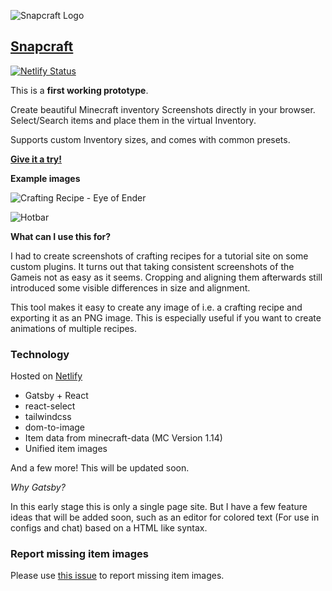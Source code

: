 ![Snapcraft Logo](https://snapcraft.netlify.com/icons/icon-48x48.png)

## [Snapcraft](https://snapcraft.netlify.com)

[![Netlify Status](https://api.netlify.com/api/v1/badges/7ba0dd67-32ab-4e26-b9cb-18b4ec7d5dc9/deploy-status)](https://snapcraft.netlify.com)

This is a **first working prototype**.

Create beautiful Minecraft inventory Screenshots directly in your browser.
Select/Search items and place them in the virtual Inventory.

Supports custom Inventory sizes, and comes with common presets.

**[Give it a try!](https://snapcraft.netlify.com)**

**Example images**

![Crafting Recipe - Eye of Ender](https://snapcraft.netlify.com/snapcraft-snap.png)

![Hotbar](https://snapcraft.netlify.com/snapcraft-snap-inventory.png)

**What can I use this for?**

I had to create screenshots of crafting recipes for a tutorial site on some custom plugins.
It turns out that taking consistent screenshots of the Gameis not as easy as it seems.
Cropping and aligning them afterwards still introduced some visible differences in size and alignment.

This tool makes it easy to create any image of i.e. a crafting recipe and exporting it as an PNG image.
This is especially useful if you want to create animations of multiple recipes.

### Technology

Hosted on [Netlify](https://netlify.com)

- Gatsby + React
- react-select
- tailwindcss
- dom-to-image
- Item data from minecraft-data (MC Version 1.14)
- Unified item images

And a few more! This will be updated soon.

_Why Gatsby?_

In this early stage this is only a single page site.
But I have a few feature ideas that will be added soon, such as an editor for colored text (For use in configs and chat) based on a HTML like syntax.

### Report missing item images

Please use [this issue](https://github.com/JoschuaSchneider/snapcraft/issues/1) to report missing item images.
